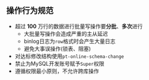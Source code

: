 ## 操作行为规范
- 超过 **100** 万行的数据进行批量写操作要**分批**、**多次**进行
  - 大批量写操作会造成严重的主从延迟
  - binlog日志为`row`格式时会产生大量日志
  - 避免大事误操作(锁表、阻塞)
- 对达标修改结构使用`pt-online-schema-change`
- 禁止为MySQL开发账号赋予`Super`权限
- 遵循权限最小原则，不允许跨库操作